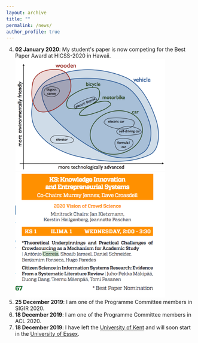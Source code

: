 ```yaml
---
layout: archive
title: ""
permalink: /news/
author_profile: true
---
```


4. **02 January 2020**: My student's paper is now competing for the Best Paper Award at HICSS-2020 in Hawaii.
<img src="/images/conceptual_spaces_psychology.png" width="400"> <img src="/images/HICSS_BP.png" width="400">
3. **25 December 2019**: I am one of the Programme Committee members in SIGIR 2020.
2. **18 December 2019**: I am one of the Programme Committee members in ACL 2020.
1. **18 December 2019**: I have left the [University of Kent](https://www.kent.ac.uk) and will soon start in the [University of Essex](https://www.essex.ac.uk).
